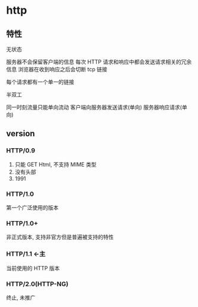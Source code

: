 # http

## 特性

无状态

服务器不会保留客户端的信息
每次 HTTP 请求和响应中都会发送请求相关的冗余信息
浏览器在收到响应之后会切断 tcp 链接


每个请求都有一个单一的链接

半双工

同一时刻流量只能单向流动 客户端向服务器发送请求(单向) 服务器响应请求(单向)

## version

### HTTP/0.9

1. 只能 GET Html, 不支持 MIME 类型
2. 没有头部
3. 1991

### HTTP/1.0

第一个广泛使用的版本

### HTTP/1.0+

非正式版本, 支持非官方但是普遍被支持的特性

### HTTP/1.1 <-主

当前使用的 HTTP 版本

### HTTP/2.0(HTTP-NG)

终止, 未推广


